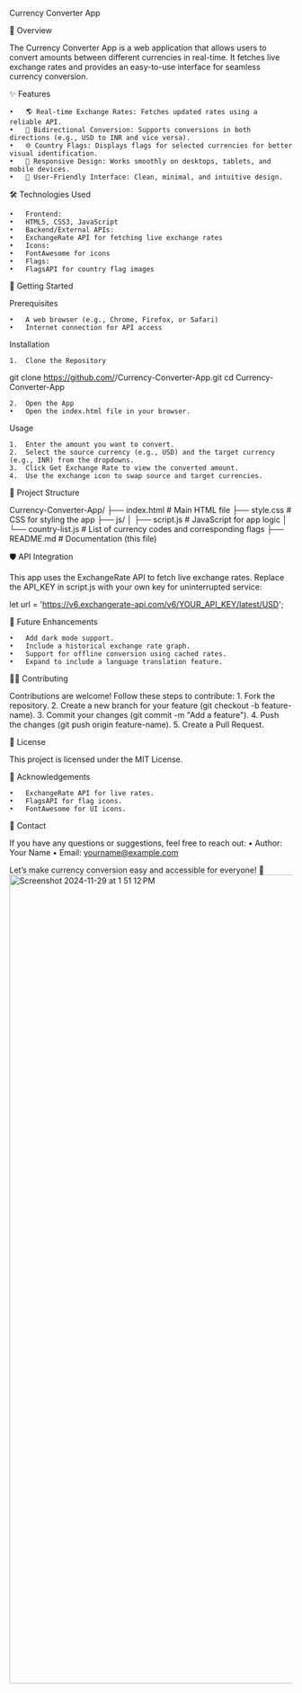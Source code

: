 Currency Converter App

📖 Overview

The Currency Converter App is a web application that allows users to convert amounts between different currencies in real-time. It fetches live exchange rates and provides an easy-to-use interface for seamless currency conversion.

✨ Features

	•	🌎 Real-time Exchange Rates: Fetches updated rates using a reliable API.
	•	🔄 Bidirectional Conversion: Supports conversions in both directions (e.g., USD to INR and vice versa).
	•	🌐 Country Flags: Displays flags for selected currencies for better visual identification.
	•	📱 Responsive Design: Works smoothly on desktops, tablets, and mobile devices.
	•	🎨 User-Friendly Interface: Clean, minimal, and intuitive design.

🛠️ Technologies Used

	•	Frontend:
	•	HTML5, CSS3, JavaScript
	•	Backend/External APIs:
	•	ExchangeRate API for fetching live exchange rates
	•	Icons:
	•	FontAwesome for icons
	•	Flags:
	•	FlagsAPI for country flag images

🚀 Getting Started

Prerequisites

	•	A web browser (e.g., Chrome, Firefox, or Safari)
	•	Internet connection for API access

Installation

	1.	Clone the Repository

git clone https://github.com/<YourUsername>/Currency-Converter-App.git
cd Currency-Converter-App


	2.	Open the App
	•	Open the index.html file in your browser.

Usage

	1.	Enter the amount you want to convert.
	2.	Select the source currency (e.g., USD) and the target currency (e.g., INR) from the dropdowns.
	3.	Click Get Exchange Rate to view the converted amount.
	4.	Use the exchange icon to swap source and target currencies.

📂 Project Structure

Currency-Converter-App/
├── index.html           # Main HTML file
├── style.css            # CSS for styling the app
├── js/
│   ├── script.js        # JavaScript for app logic
│   └── country-list.js  # List of currency codes and corresponding flags
├── README.md            # Documentation (this file)

🛡️ API Integration

This app uses the ExchangeRate API to fetch live exchange rates.
Replace the API_KEY in script.js with your own key for uninterrupted service:

let url = 'https://v6.exchangerate-api.com/v6/YOUR_API_KEY/latest/USD';

🎨 Future Enhancements

	•	Add dark mode support.
	•	Include a historical exchange rate graph.
	•	Support for offline conversion using cached rates.
	•	Expand to include a language translation feature.

🧑‍💻 Contributing

Contributions are welcome! Follow these steps to contribute:
	1.	Fork the repository.
	2.	Create a new branch for your feature (git checkout -b feature-name).
	3.	Commit your changes (git commit -m "Add a feature").
	4.	Push the changes (git push origin feature-name).
	5.	Create a Pull Request.

📜 License

This project is licensed under the MIT License.

🙌 Acknowledgements

	•	ExchangeRate API for live rates.
	•	FlagsAPI for flag icons.
	•	FontAwesome for UI icons.

📧 Contact

If you have any questions or suggestions, feel free to reach out:
	•	Author: Your Name
	•	Email: yourname@example.com

Let’s make currency conversion easy and accessible for everyone! 🎉<img width="1440" alt="Screenshot 2024-11-29 at 1 51 12 PM" src="https://github.com/user-attachments/assets/9d3d447a-a1d2-49a5-af66-99d02986a2cf">
